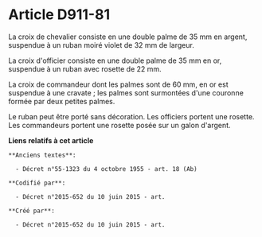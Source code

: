 # Article D911-81

La croix de chevalier consiste en une double palme de 35 mm en argent, suspendue à un ruban moiré violet de 32 mm de largeur.

La croix d'officier consiste en une double palme de 35 mm en or, suspendue à un ruban avec rosette de 22 mm.

La croix de commandeur dont les palmes sont de 60 mm, en or est suspendue à une cravate ; les palmes sont surmontées d'une
couronne formée par deux petites palmes.

Le ruban peut être porté sans décoration. Les officiers portent une rosette. Les commandeurs portent une rosette posée sur un
galon d'argent.

**Liens relatifs à cet article**

	**Anciens textes**:

	  - Décret n°55-1323 du 4 octobre 1955 - art. 18 (Ab)

	**Codifié par**:

	  - Décret n°2015-652 du 10 juin 2015 - art.

	**Créé par**:

	  - Décret n°2015-652 du 10 juin 2015 - art.
